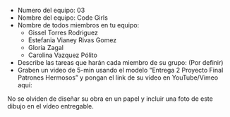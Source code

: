 - Numero del equipo: 03
- Nombre del equipo: Code Girls
- Nombre de todos miembros en tu equipo:
  * Gissel Torres Rodriguez
  * Estefania Vianey Rivas Gomez
  * Gloria Zagal
  * Carolina Vazquez Pólito
- Describe las tareas que harán cada miembro de su grupo: (Por definir)
- Graben un video de 5-min usando el modelo “Entrega 2 Proyecto Final Patrones Hermosos” y pongan el link de su vídeo en YouTube/Vimeo aquí:

No se olviden de diseñar su obra en un papel y incluir una foto de este dibujo en el vídeo entregable.
